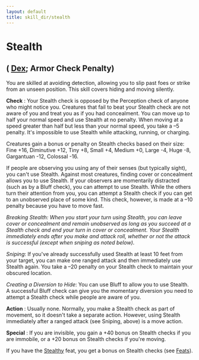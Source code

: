 ```yaml
---
layout: default
title: skill_dir/stealth
---
```

# Stealth

## ( [Dex](../gettingStarted#_dexterity); Armor Check Penalty)

You are skilled at avoiding detection, allowing you to slip past foes or strike from an unseen position. This skill covers hiding and moving silently.

**Check** : Your Stealth check is opposed by the Perception check of anyone who might notice you. Creatures that fail to beat your Stealth check are not aware of you and treat you as if you had concealment. You can move up to half your normal speed and use Stealth at no penalty. When moving at a speed greater than half but less than your normal speed, you take a –5 penalty. It's impossible to use Stealth while attacking, running, or charging.

Creatures gain a bonus or penalty on Stealth checks based on their size: Fine +16, Diminutive +12, Tiny +8, Small +4, Medium +0, Large -4, Huge -8, Gargantuan -12, Colossal -16.

If people are observing you using any of their senses (but typically sight), you can't use Stealth. Against most creatures, finding cover or concealment allows you to use Stealth. If your observers are momentarily distracted (such as by a Bluff check), you can attempt to use Stealth. While the others turn their attention from you, you can attempt a Stealth check if you can get to an unobserved place of some kind. This check, however, is made at a –10 penalty because you have to move fast.

_Breaking Stealth: When you start your turn using Stealth, you can leave cover or concealment and remain unobserved as long as you succeed at a Stealth check and end your turn in cover or concealment. Your Stealth immediately ends after you make and attack roll, whether or not the attack is successful (except when sniping as noted below)._

_Sniping_: If you've already successfully used Stealth at least 10 feet from your target, you can make one ranged attack and then immediately use Stealth again. You take a –20 penalty on your Stealth check to maintain your obscured location.

_Creating a Diversion to Hide_: You can use Bluff to allow you to use Stealth. A successful Bluff check can give you the momentary diversion you need to attempt a Stealth check while people are aware of you.

**Action** : Usually none. Normally, you make a Stealth check as part of movement, so it doesn't take a separate action. However, using Stealth immediately after a ranged attack (see Sniping, above) is a move action.

**Special** : If you are invisible, you gain a +40 bonus on Stealth checks if you are immobile, or a +20 bonus on Stealth checks if you're moving.

If you have the [Stealthy](../feats#_stealthy) feat, you get a bonus on Stealth checks (see [Feats](../feats)).

